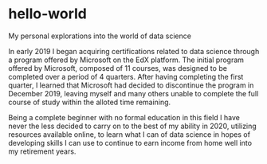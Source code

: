 # hello-world
My personal explorations into the world of data science

In early 2019 I began acquiring certifications related to data science through a program offered by Microsoft on the EdX platform.
The initial program offered by Microsoft, composed of 11 courses, was designed to be completed over a period of 4 quarters. 
After having completing the first quarter, I learned that Microsoft had decided to discontinue the program in December 2019, leaving myself and many others unable to complete the full course of study within the alloted time remaining. 

Being a complete beginner with no formal education in this field I have never the less decided to carry on to the best of my ability in 2020, utilizing resources available online, to learn what I can of data science in hopes of developing skills I can use to continue to earn income from home well into my retirement years.   
